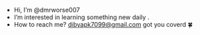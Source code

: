 -  Hi, I’m @dmrworse007
-  I’m interested in learning something new daily .
-  How to reach me? dibyapk7099@gmail.com got you coverd 🍀
<br> 
